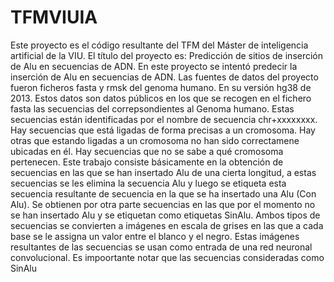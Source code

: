 # TFMVIUIA
Este proyecto es el código resultante del TFM del Máster de inteligencia artificial de la VIU.
El título del proyecto es: Predicción de sitios de inserción de Alu en secuencias de ADN.
En este proyecto se intentó predecir la inserción de Alu en secuencias de ADN.
Las fuentes de datos del proyecto fueron ficheros fasta y rmsk del genoma humano. En su versión hg38 de 2013.
Estos datos son datos públicos en los que se recogen en el fichero fasta las secuencias del correpsondientes al Genoma humano.
Estas secuencias están identificadas por el nombre de secuencia chr+xxxxxxxx. Hay secuencias que está ligadas de forma precisas a un cromosoma. Hay otras que estando ligadas a un cromosoma no han sido correctamene ubicadas en él. Hay secuencias que no se sabe a qué cromosoma pertenecen.
Este trabajo consiste básicamente en la obtención de secuencias en las que se han insertado Alu de una cierta longitud, a estas secuencias se les elimina la secuencia Alu y luego se etiqueta esta secuencia resultante de secuencia en la que se ha insertado una Alu (Con Alu). Se obtienen por otra parte secuencias en las que por el momento no se han insertado Alu y  se etiquetan como etiquetas SinAlu.
Ambos tipos de secuencias se convierten a imágenes en escala de grises en las que a cada base se le assigna un valor entre el blanco y el negro. 
Estas imágenes resultantes de las secuencias se usan como entrada de una red neuronal convolucional.
Es impoortante notar que las secuencias consideradas como SinAlu
